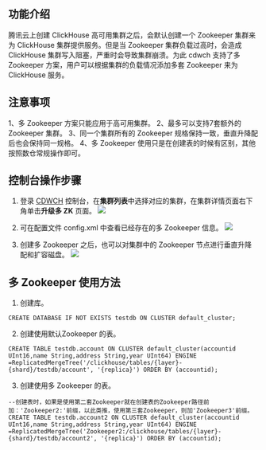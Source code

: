 ## 功能介绍
腾讯云上创建 ClickHouse 高可用集群之后，会默认创建一个 Zookeeper 集群来为 ClickHouse 集群提供服务。但是当 Zookeeper 集群负载过高时，会造成 ClickHouse 集群写入阻塞，严重时会导致集群崩溃。为此 cdwch 支持了多 Zookeeper 方案，用户可以根据集群的负载情况添加多套 Zookeeper 来为 ClickHouse 服务。
## 注意事项
1、多 Zookeeper 方案只能应用于高可用集群。
2、最多可以支持7套额外的 Zookeeper 集群。
3、同一个集群所有的 Zookeeper 规格保持一致，垂直升降配后也会保持同一规格。
4、多 Zookeeper 使用只是在创建表的时候有区别，其他按照数仓常规操作即可。

## 控制台操作步骤
1. 登录 [CDWCH](https://console.cloud.tencent.com/cdwch) 控制台，在**集群列表**中选择对应的集群，在集群详情页面右下角单击**升级多 ZK** 页面。
![](https://qcloudimg.tencent-cloud.cn/raw/b1eca0157f7fa725234bed97e0f4fc68.png)

2. 可在配置文件 config.xml 中查看已经存在的多 Zookeeper 信息。
![](https://qcloudimg.tencent-cloud.cn/raw/41a08086c51bf56407a60c5a37f1e009.png)

3. 创建多 Zookeeper 之后，也可以对集群中的 Zookeeper 节点进行垂直升降配和扩容磁盘。
![](https://qcloudimg.tencent-cloud.cn/raw/34d2f89e0f64abdda48c0d6f06340b10.png)

## 多 Zookeeper 使用方法

1. 创建库。
```
CREATE DATABASE IF NOT EXISTS testdb ON CLUSTER default_cluster;
```

2. 创建使用默认Zookeeper 的表。
```
CREATE TABLE testdb.account ON CLUSTER default_cluster(accountid UInt16,name String,address String,year UInt64) ENGINE =ReplicatedMergeTree('/clickhouse/tables/{layer}-{shard}/testdb/account', '{replica}') ORDER BY (accountid);
```

3. 创建使用多 Zookeeper 的表。
```
--创建表时，如果是使用第二套Zookeeper就在创建表的Zookeeper路径前加：'Zookeeper2:'前缀，以此类推，使用第三套Zookeeper，则加'Zookeeper3'前缀。
CREATE TABLE testdb.account2 ON CLUSTER default_cluster(accountid UInt16,name String,address String,year UInt64) ENGINE =ReplicatedMergeTree('Zookeeper2:/clickhouse/tables/{layer}-{shard}/testdb/account2', '{replica}') ORDER BY (accountid);
```
